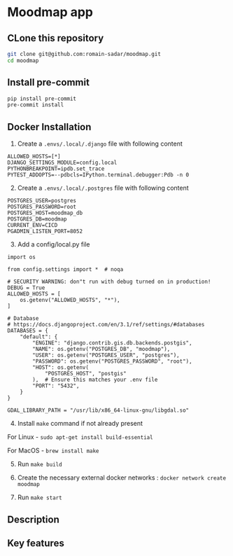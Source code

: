 # Moodmap app

## CLone this repository

```bash
git clone git@github.com:romain-sadar/moodmap.git
cd moodmap
```
## Install pre-commit

```bash
pip install pre-commit
pre-commit install
```

## Docker Installation

1. Create a `.envs/.local/.django` file with following content

```
ALLOWED_HOSTS=[*]
DJANGO_SETTINGS_MODULE=config.local
PYTHONBREAKPOINT=ipdb.set_trace
PYTEST_ADDOPTS=--pdbcls=IPython.terminal.debugger:Pdb -n 0
```

2. Create a `.envs/.local/.postgres` file with following content

```
POSTGRES_USER=postgres
POSTGRES_PASSWORD=root
POSTGRES_HOST=moodmap_db
POSTGRES_DB=moodmap
CURRENT_ENV=CICD
PGADMIN_LISTEN_PORT=8052
```

3. Add a config/local.py file
```
import os

from config.settings import *  # noqa

# SECURITY WARNING: don"t run with debug turned on in production!
DEBUG = True
ALLOWED_HOSTS = [
    os.getenv("ALLOWED_HOSTS", "*"),
]

# Database
# https://docs.djangoproject.com/en/3.1/ref/settings/#databases
DATABASES = {
    "default": {
        "ENGINE": "django.contrib.gis.db.backends.postgis",
        "NAME": os.getenv("POSTGRES_DB", "moodmap"),
        "USER": os.getenv("POSTGRES_USER", "postgres"),
        "PASSWORD": os.getenv("POSTGRES_PASSWORD", "root"),
        "HOST": os.getenv(
            "POSTGRES_HOST", "postgis"
        ),  # Ensure this matches your .env file
        "PORT": "5432",
    }
}

GDAL_LIBRARY_PATH = "/usr/lib/x86_64-linux-gnu/libgdal.so"

```

4. Install `make` command if not already present

For Linux - `sudo apt-get install build-essential`

For MacOS - `brew install make`


5. Run `make build`

6. Create the necessary external docker networks : `docker network create moodmap`

7. Run `make start`


## Description

## Key features
